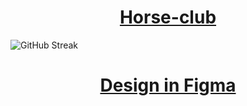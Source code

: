 
<h1 align="center"><a href="https://ilyadevn.github.io/Horse-club/" target="_blank">Horse-club</a></h1>

![GitHub Streak](http://github-readme-streak-stats.herokuapp.com?user=IlyaDevN&theme=dark&date_format=j%20M%5B%20Y%5D)

<h1 align="center"><a href="https://www.figma.com/file/3XHXfM8QHj5xseLsIrzjxs/%D0%9A%D0%BE%D0%BD%D0%BD%D1%8B%D0%B9-%D0%BA%D0%BB%D1%83%D0%B1-(Copy)?node-id=0%3A1">Design in Figma</a></h1>

